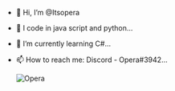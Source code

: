 - 👋 Hi, I’m @Itsopera
- 👀 I code in java script and python...
- 👾 I’m currently learning C#...
- 📫 How to reach me: Discord - Opera#3942...


  ![Opera](https://user-images.githubusercontent.com/101478014/158033673-4a8651e5-f082-46f0-94c1-c3cd03350b0b.png)

